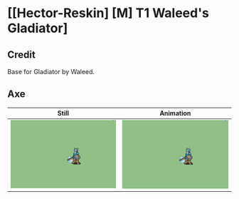 # [\[Hector-Reskin\] \[M\] T1 Waleed's Gladiator]

## Credit

Base for Gladiator by Waleed.
	
## Axe

| Still | Animation |
| :---: | :-------: |
| ![Axe still](./Axe_000.png) | ![Axe animation](./Axe.gif) |
